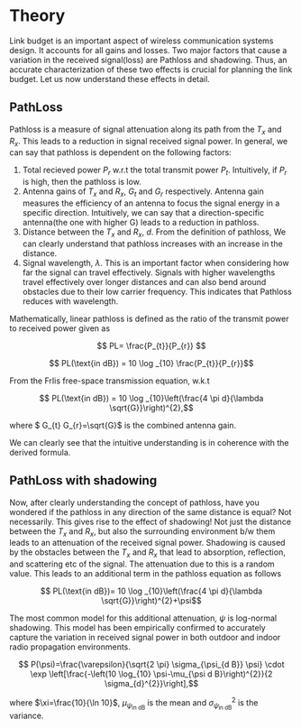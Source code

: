 # Theory

Link budget is an important aspect of wireless communication systems design. It accounts for all gains and losses. Two major factors that cause a variation in the received signal(loss) are Pathloss and shadowing. Thus, an accurate characterization of these two effects is crucial for planning the link budget. Let us now understand these effects in detail.

## PathLoss
Pathloss is a measure of signal attenuation along its path from the $T_{x}$ and $R_{x}$. This leads to a reduction in signal received signal power. In general, we can say that pathloss is dependent on the following factors:
1) Total recieved power $P_r$ w.r.t the total transmit power $P_t$. Intuitively, if $P_r$ is high, then the pathloss is low.
2) Antenna gains of $T_x$ and $R_x$, $G_t$ and $G_r$ respectively. Antenna gain measures the efficiency of an antenna to focus the signal energy in a specific direction. Intuitively, we can say that a direction-specific antenna(the one with higher G) leads to a reduction in pathloss.
3) Distance between the $T_{x}$ and $R_{x}$, $d$. From the definition of pathloss, We can clearly understand that pathloss increases with an increase in the distance. 
4) Signal wavelength, $\lambda$. This is an important factor when considering how far the signal can travel effectively. Signals with higher wavelengths travel effectively over longer distances and can also bend around obstacles due to their low carrier frequency. This indicates that Pathloss reduces with wavelength.

Mathematically, linear pathloss is defined as the ratio of the transmit power to received power given as
```math
     PL= \frac{P_{t}}{P_{r}} 
```
```math
     PL(\text{in dB})  = 10 \log _{10} \frac{P_{t}}{P_{r}}
```
From the FrIis free-space transmission equation, w.k.t
```math
    PL(\text{in dB}) = 10 \log _{10}\left(\frac{4 \pi d}{\lambda \sqrt{G}}\right)^{2},
```
where $ G_{t} G_{r}=\sqrt{G}$ is the combined antenna gain.

We can clearly see that the intuitive understanding is in coherence with the derived formula.

## PathLoss with shadowing
Now, after clearly understanding the concept of pathloss, have you wondered if the pathloss in any direction of the same distance is equal? Not necessarily. This gives rise to the effect of shadowing! Not just the distance between the $T_{x}$ and $R_{x}$, but also the surrounding environment b/w them leads to an attenuation of the received signal power. Shadowing is caused by the obstacles between the $T_{x}$ and $R_{x}$ that lead to absorption, reflection, and scattering etc of the signal. The attenuation due to this is a random value. This leads to an additional term in the pathloss equation as follows
```math
    PL(\text{in dB})= 10 \log _{10}\left(\frac{4 \pi d}{\lambda \sqrt{G}}\right)^{2}+\psi
```
The most common model for this additional attenuation, $\psi$ is log-normal shadowing. This model has been empirically confirmed to accurately capture the variation in received signal power in both outdoor and indoor radio propagation environments.
```math
     P(\psi)=\frac{\varepsilon}{\sqrt{2 \pi} \sigma_{\psi_{d B}} \psi} \cdot \exp \left[\frac{-\left(10 \log_{10} \psi-\mu_{\psi d B}\right)^{2}}{2 \sigma_{d}^{2}}\right],
```
where $\xi=\frac{10}{\ln 10}$, $\mu_{\psi_{\text{in dB}}}$ is the mean and $\sigma_{\psi_{\text{in dB}}}^{2}$ is the variance.
